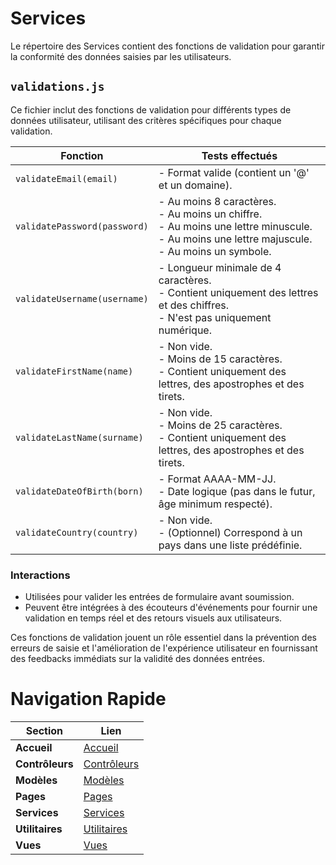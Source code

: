 # Services

Le répertoire des Services contient des fonctions de validation pour garantir la conformité des données saisies par les utilisateurs.

## `validations.js`

Ce fichier inclut des fonctions de validation pour différents types de données utilisateur, utilisant des critères spécifiques pour chaque validation.

| Fonction                        | Tests effectués                                                                                   |
|---------------------------------|---------------------------------------------------------------------------------------------------|
| `validateEmail(email)`          | - Format valide (contient un '@' et un domaine).                                                  |
| `validatePassword(password)`    | - Au moins 8 caractères.<br>- Au moins un chiffre.<br>- Au moins une lettre minuscule.<br>- Au moins une lettre majuscule.<br>- Au moins un symbole. |
| `validateUsername(username)`    | - Longueur minimale de 4 caractères.<br>- Contient uniquement des lettres et des chiffres.<br>- N'est pas uniquement numérique. |
| `validateFirstName(name)`       | - Non vide.<br>- Moins de 15 caractères.<br>- Contient uniquement des lettres, des apostrophes et des tirets. |
| `validateLastName(surname)`     | - Non vide.<br>- Moins de 25 caractères.<br>- Contient uniquement des lettres, des apostrophes et des tirets. |
| `validateDateOfBirth(born)`     | - Format AAAA-MM-JJ.<br>- Date logique (pas dans le futur, âge minimum respecté).                  |
| `validateCountry(country)`      | - Non vide.<br>- (Optionnel) Correspond à un pays dans une liste prédéfinie.                      |

### Interactions

- Utilisées pour valider les entrées de formulaire avant soumission.
- Peuvent être intégrées à des écouteurs d'événements pour fournir une validation en temps réel et des retours visuels aux utilisateurs.

Ces fonctions de validation jouent un rôle essentiel dans la prévention des erreurs de saisie et l'amélioration de l'expérience utilisateur en fournissant des feedbacks immédiats sur la validité des données entrées.


# Navigation Rapide

| Section          | Lien                                                   |
|------------------|--------------------------------------------------------|
| **Accueil**      | [Accueil](../js.md)                                      |
| **Contrôleurs**  | [Contrôleurs](../controllers/controllers.md)           |
| **Modèles**      | [Modèles](../models/models.md)                         |
| **Pages**        | [Pages](../pages/pages.md)                             |
| **Services**     | [Services](../services/services.md)                    |
| **Utilitaires**  | [Utilitaires](../utils/utils.md)                       |
| **Vues**         | [Vues](../views/views.md)                              |


